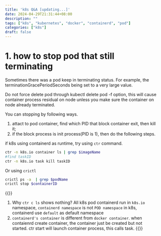 ```yaml
---
title: 'k8s Q&A [updating...]'
date: 2024-04-29T21:31:44+08:00
description: ""
tags: ["k8s", "kubernetes", "docker", "containerd", "pod"]
categories: ["k8s"]
draft: false
---
```


# 1. how to stop pod that still terminating

Sometimes there was a pod keep in terminating status. For example, the terminationGracePeriodSeconds being set to a very large  value.

Do not force delete pod through kubectl delete pod -f option, this will cause container process residual on node unless
you make sure the container on node already terminated.

You can stopping by following ways.
1. attact to pod container, find which PID that block container exit, then kill it;
2. if the block process is init process(PID is 1), then do the following steps.

if k8s using containerd as runtime, try using `ctr` command.
```bash
ctr -n k8s.io container ls | grep $imageName
#find taskID
ctr -n k8s.io task kill taskID
```

Or using `crictl`
```bash
crictl ps -a  | grep $podName 
crictl stop $containerID
```

{{<alert>}}
1. Why `ctr c ls` shows nothing?  All k8s pod containerd run in `k8s.io` namespace, `containerd namespace` is not `POD namespace` in k8s,  containerd use `default` as default namespace
2. `containerd's container` is different from `docker container`.  when contaienrd create container, the container just be created but not started. ctr start will launch container process, this calls task.
{{</alert>}}